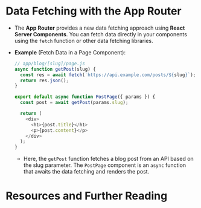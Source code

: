 # Data Fetching with the App Router

- The **App Router** provides a new data fetching approach using **React Server Components**. You can fetch data directly in your components using the `fetch` function or other data fetching libraries.
- **Example** (Fetch Data in a Page Component):

  ```js
  // app/blog/[slug]/page.js
  async function getPost(slug) {
    const res = await fetch(`https://api.example.com/posts/${slug}`);
    return res.json();
  }

  export default async function PostPage({ params }) {
    const post = await getPost(params.slug);

    return (
      <div>
        <h1>{post.title}</h1>
        <p>{post.content}</p>
      </div>
    );
  }
  ```

  - Here, the `getPost` function fetches a blog post from an API based on the slug parameter. The `PostPage` component is an `async` function that awaits the data fetching and renders the post.

# Resources and Further Reading
